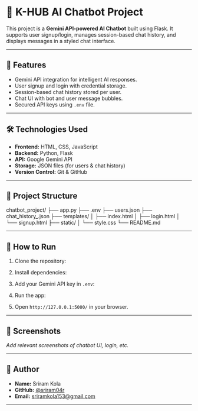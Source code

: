 # 🤖 K-HUB AI Chatbot Project

This project is a **Gemini API-powered AI Chatbot** built using Flask. It supports user signup/login, manages session-based chat history, and displays messages in a styled chat interface.

---

## 🚀 Features

- Gemini API integration for intelligent AI responses.
- User signup and login with credential storage.
- Session-based chat history stored per user.
- Chat UI with bot and user message bubbles.
- Secured API keys using `.env` file.

---

## 🛠️ Technologies Used

- **Frontend:** HTML, CSS, JavaScript
- **Backend:** Python, Flask
- **API:** Google Gemini API
- **Storage:** JSON files (for users & chat history)
- **Version Control:** Git & GitHub

---

## 📂 Project Structure
chatbot_project/
├── app.py
├── .env
├── users.json
├── chat_history_<username>.json
├── templates/
│ ├── index.html
│ ├── login.html
│ └── signup.html
├── static/
│ └── style.css
└── README.md



---

## 🧪 How to Run

1. Clone the repository:


2. Install dependencies:



3. Add your Gemini API key in `.env`:


4. Run the app:


5. Open `http://127.0.0.1:5000/` in your browser.

---

## 📸 Screenshots

_Add relevant screenshots of chatbot UI, login, etc._

---

## 🧠 Author

- **Name:** Sriram Kola
- **GitHub:** [@sriram04r](https://github.com/sriram04r)
- **Email:** sriramkola153@gmail.com

---

